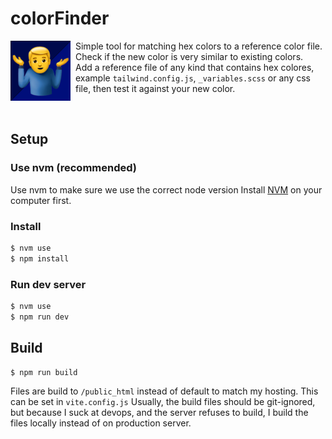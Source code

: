 # colorFinder
<img src="public/android-chrome-192x192.png"  width="96px" height="96px" style="float:left; margin-right: 8px">

Simple tool for matching hex colors to a reference color file.
Check if the new color is very similar to existing colors.  
Add a reference file of any kind that contains hex colores, example `tailwind.config.js`, `_variables.scss` or any css file, then test it against your new color.  

<br style="clear: both;">

## Setup
### Use nvm (recommended)
Use nvm to make sure we use the correct node version
Install [NVM](https://nvm.sh) on your computer first.

### Install
```sh
$ nvm use
$ npm install
```

### Run dev server
```sh
$ nvm use
$ npm run dev
```

## Build
```sh
$ npm run build
```
Files are build to `/public_html` instead of default to match my hosting. This can be set in `vite.config.js`
Usually, the build files should be git-ignored, but because I suck at  devops, and the server refuses to build, I build the files locally instead of on production server.